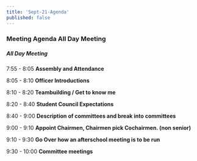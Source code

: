 ```yaml
---
title: 'Sept-21-Agenda'
published: false
---
```

### Meeting Agenda All Day Meeting
##### All Day Meeting

7:55 - 8:05 **Assembly and Attendance**

8:05 - 8:10 **Officer Introductions**

8:10 - 8:20 **Teambuilding / Get to know me**

8:20 - 8:40 **Student Council Expectations**

8:40 - 9:00 **Description of committees and break into committees**

9:00 - 9:10 **Appoint Chairmen, Chairmen pick Cochairmen. (non senior)**

9:10 - 9:30 **Go Over how an afterschool meeting is to be run**

9:30 - 10:00 **Committee meetings**

